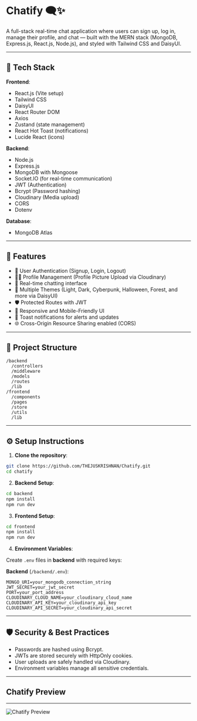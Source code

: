 # Chatify 🗨️✨

A full-stack real-time chat application where users can sign up, log in, manage their profile, and chat — built with the MERN stack (MongoDB, Express.js, React.js, Node.js), and styled with Tailwind CSS and DaisyUI.

---

## 🚀 Tech Stack

**Frontend**:
- React.js (Vite setup)
- Tailwind CSS
- DaisyUI
- React Router DOM
- Axios
- Zustand (state management)
- React Hot Toast (notifications)
- Lucide React (icons)

**Backend**:
- Node.js
- Express.js
- MongoDB with Mongoose
- Socket.IO (for real-time communication)
- JWT (Authentication)
- Bcrypt (Password hashing)
- Cloudinary (Media upload)
- CORS
- Dotenv

**Database**:
- MongoDB Atlas

---

## 📸 Features

- 🔐 User Authentication (Signup, Login, Logout)
- 🧑‍💼 Profile Management (Profile Picture Upload via Cloudinary)
- 💬 Real-time chatting interface
- 🎨 Multiple Themes (Light, Dark, Cyberpunk, Halloween, Forest, and more via DaisyUI)
- 🛡️ Protected Routes with JWT
- 📱 Responsive and Mobile-Friendly UI
- 🔔 Toast notifications for alerts and updates
- 🌐 Cross-Origin Resource Sharing enabled (CORS)

---

## 📂 Project Structure

```
/backend
  /controllers
  /middleware
  /models
  /routes
  /lib
/frontend
  /components
  /pages
  /store
  /utils
  /lib
```

---

## ⚙️ Setup Instructions

1. **Clone the repository**:

```bash
git clone https://github.com/THEJUSKRISHNAN/Chatify.git
cd chatify
```

2. **Backend Setup**:

```bash
cd backend
npm install
npm run dev
```

3. **Frontend Setup**:

```bash
cd frontend
npm install
npm run dev
```

4. **Environment Variables**:

Create `.env` files in **backend** with required keys:

**Backend** (`/backend/.env`):
```env
MONGO_URI=your_mongodb_connection_string
JWT_SECRET=your_jwt_secret
PORT=your_port_address
CLOUDINARY_CLOUD_NAME=your_cloudinary_cloud_name
CLOUDINARY_API_KEY=your_cloudinary_api_key
CLOUDINARY_API_SECRET=your_cloudinary_api_secret
```

---

## 🛡️ Security & Best Practices

- Passwords are hashed using Bcrypt.
- JWTs are stored securely with HttpOnly cookies.
- User uploads are safely handled via Cloudinary.
- Environment variables manage all sensitive credentials.

---
## Chatify Preview
---
![Chatify Preview](https://res.cloudinary.com/dgzkgmldz/image/upload/v1745687584/Screenshot_2025-04-26_223758_nnrmor.png)


